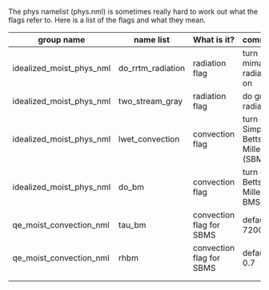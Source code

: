 The phys namelist (phys.nml) is sometimes really hard to work out what the flags refer to. Here is a list of the flags and what they mean.

| group name   |  name list  |  What is it?  | comment  |
|---|---|---|---|
| idealized_moist_phys_nml   | do_rrtm_radiation   | radiation flag    | turn mima radiation on  |   
| idealized_moist_phys_nml   | two_stream_gray     | radiation flag    | do grey radiation     |   
| idealized_moist_phys_nml   | lwet_convection     | convection flag   |  turn on Simple Betts-Miller (SBMS |   
| idealized_moist_phys_nml   | do_bm               | convection flag   |  turn on Betts-Miller BMS |   
| qe_moist_convection_nml    | tau_bm              | convection flag for SBMS| default is 7200.0 |
| qe_moist_convection_nml    | rhbm                | convection flag for SBMS| default is 0.7    |
| | | |
| | | |
